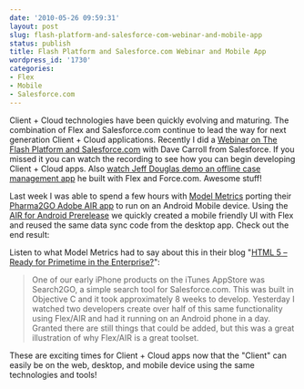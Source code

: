 ```yaml
---
date: '2010-05-26 09:59:31'
layout: post
slug: flash-platform-and-salesforce-com-webinar-and-mobile-app
status: publish
title: Flash Platform and Salesforce.com Webinar and Mobile App
wordpress_id: '1730'
categories:
- Flex
- Mobile
- Salesforce.com
---
```


Client + Cloud technologies have been quickly evolving and maturing.  The combination of Flex and Salesforce.com continue to lead the way for next generation Client + Cloud applications.  Recently I did a [Webinar on The Flash Platform and Salesforce.com](http://seminars.adobe.acrobat.com/p26603860/) with Dave Carroll from Salesforce.  If you missed it you can watch the recording to see how you can begin developing Client + Cloud apps.  Also [watch Jeff Douglas demo an offline case management app](http://blog.jeffdouglas.com/2010/02/01/adobe-air-applications-with-salesforce/) he built with Flex and Force.com.  Awesome stuff!

Last week I was able to spend a few hours with [Model Metrics](http://www.modelmetrics.com) porting their [Pharma2GO Adobe AIR app](http://www.modelmetrics.com/solutions/2go-mobile-cloud-platform/) to run on an Android Mobile device.  Using the [AIR for Android Prerelease](http://labs.adobe.com/technologies/air2/android/) we quickly created a mobile friendly UI with Flex and reused the same data sync code from the desktop app.  Check out the end result:


Listen to what Model Metrics had to say about this in their blog "[HTML 5 – Ready for Primetime in the Enterprise?](http://www.modelmetrics.com/general/html-5-%E2%80%93-ready-for-primetime-in-the-enterprise/)":


> One of our early iPhone products on the iTunes AppStore was Search2GO, a simple search tool for Salesforce.com.  This was built in Objective C and it took approximately 8 weeks to develop.  Yesterday I watched two developers create over half of this same functionality using Flex/AIR and had it running on an Android phone in a day.  Granted there are still things that could be added, but this was a great illustration of why Flex/AIR is a great toolset.



These are exciting times for Client + Cloud apps now that the "Client" can easily be on the web, desktop, and mobile device using the same technologies and tools!
